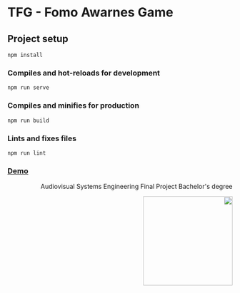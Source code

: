 # TFG - Fomo Awarnes Game

## Project setup
```
npm install
```

### Compiles and hot-reloads for development
```
npm run serve
```

### Compiles and minifies for production
```
npm run build
```

### Lints and fixes files
```
npm run lint
```

### [Demo](https://fomoawarnessgame.web.app/)


<p dir="rtl">
  Audiovisual Systems Engineering Final Project Bachelor's degree
</p>

<div dir="rtl">
  <img src="https://www.upf.edu/documents/7283915/220614254/UPFt_rgb.png/99b73f76-6b25-8b0d-f297-cdeb13c64962?t=1547110100870" width="200" />
</div>
